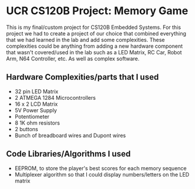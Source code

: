 # UCR CS120B Project: Memory Game
This is my final/custom project for CS120B Embedded Systems. For this project we had to create a project of our choice that combined 
everything that we had learned in the lab and add some complexities. These complexities could be anything from adding a new hardware component that
wasn't covered/used in the lab such as a LED Matrix, RC Car, Robot Arm, N64 Controller, etc. As well as complex software.

## Hardware Complexities/parts that I used
* 32 pin LED Matrix
* 2 ATMEGA 1284 Microcontrollers
* 16 x 2 LCD Matrix 
* 5V Power Supply
* Potentiometer 
* 8 1K ohm resistors
* 2 buttons
* Bunch of breadboard wires and Dupont wires

## Code Libraries/Algorithms I used
* EEPROM, to store the player's best scores for each memory sequence
* Multiplexer algorithm so that I could display numbers/letters on the LED matrix

